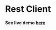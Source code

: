 Rest Client
================

**See live demo [here](https://luc4sguilherme.github.io/rest-client/)**
